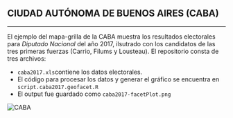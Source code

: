## CIUDAD AUTÓNOMA DE BUENOS AIRES (CABA)
---
El ejemplo del mapa-grilla de la CABA muestra los resultados electorales para _Diputado Nacional_ del año 2017, ilsutrado con los candidatos de las tres primeras fuerzas (Carrio, Filums y Lousteau). El repositorio consta de tres archivos:
* `caba2017.xls`contiene los datos electorales. 
* El código para procesar los datos y generar el gráfico se encuentra en `script.caba2017.geofacet.R`
* El output fue guardado como `caba2017-facetPlot.png`

![CABA](https://raw.githubusercontent.com/TuQmano/geofacet_ARG/master/CABA/caba2017-facetPlot.png)




